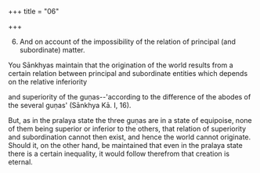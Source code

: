 +++
title = "06"

+++


6. And on account of the impossibility of the relation of principal (and subordinate) matter.

You Sānkhyas maintain that the origination of the world results from a certain relation between principal and subordinate entities which depends on the relative inferiority

and superiority of the guṇas--'according to the difference of the abodes of the several guṇas' (Sānkhya Kā. I, 16).

But, as in the pralaya state the three guṇas are in a state of equipoise, none of them being superior or inferior to the others, that relation of superiority and subordination cannot then exist, and hence the world cannot originate. Should it, on the other hand, be maintained that even in the pralaya state there is a certain inequality, it would follow therefrom that creation is eternal.


